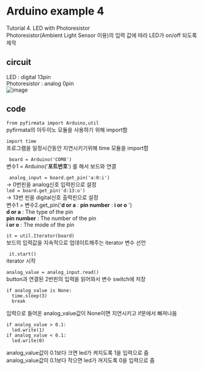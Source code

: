 # Arduino example 4
Tutorial 4. LED with Photoresistor \
Photoresistor(Ambient Light Sensor 이용)의 입력 값에 따라 LED가 on/off 되도록 제작

## circuit
LED : digital 13pin \
Photoresistor : analog 0pin\
![image](https://user-images.githubusercontent.com/79436159/108827131-906fe400-7608-11eb-8f8c-900b45b5d1dd.png)

## code
``` from pyfirmata import Arduino,util ```\
pyfirmata의 아두이노 모듈을 사용하기 위해 import함 

``` import time ```\
프로그램을 일정시간동안 지연시키기위해 time 모듈을 import함

``` board = Arduino('COM8')``` \
변수1 = Arduino('**포트번호**') 를 해서 보드와 연결 

``` analog_input = board.get_pin('a:0:i')``` \
  -> 0번핀을 analog신호 입력핀으로 설정\
  ```led = board.get_pin('d:13:o') ```\
  -> 13번 핀을 digital신호 출력핀으로 설정\
변수1 = 변수2.get_pin('**d or a** : **pin number** : **i or o** ') \
**d or a** : The type of the pin \
**pin number** : The number of the pin\
**i or o** : The mode of the pin 
 
 ``` it = util.Iterator(board) ```\
보드의 입력값을 지속적으로 업데이트해주는 iterator 변수 선언

 ``` it.start()``` \
iterator 시작

``` analog_value = analog_input.read() ```\
button과 연결된 2번핀의 입력을 읽어와서 변수 switch에 저장

```\
if analog_value is None: 
  time.sleep(3)
  break  
``` 
입력으로 들어온 analog_value값이 None이면 지연시키고 if문에서 빠져나옴

```
if analog_value > 0.1:
  led.write(1)
if analog_value < 0.1:
  led.write(0) 
```
analog_value값이 0.1보다 크면 led가 켜지도록 1을 입력으로 줌\
analog_value값이 0.1보다 작으면 led가 꺼지도록 0을 입력으로 줌

